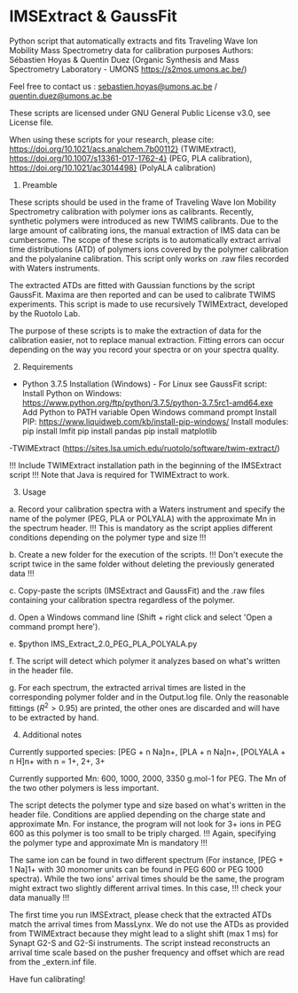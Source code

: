 # IMSExtract & GaussFit
Python script that automatically extracts and fits Traveling Wave Ion Mobility Mass Spectrometry data for calibration purposes
Authors: Sébastien Hoyas & Quentin Duez (Organic Synthesis and Mass Spectrometry Laboratory - UMONS https://s2mos.umons.ac.be/)

Feel free to contact us : sebastien.hoyas@umons.ac.be / quentin.duez@umons.ac.be

These scripts are licensed under GNU General Public License v3.0, see License file.

When using these scripts for your research, please cite: https://doi.org/10.1021/acs.analchem.7b00112} (TWIMExtract), https://doi.org/10.1007/s13361-017-1762-4} (PEG, PLA calibration), https://doi.org/10.1021/ac3014498} (PolyALA calibration)

1. Preamble

These scripts should be used in the frame of Traveling Wave Ion Mobility Spectrometry calibration with polymer ions as calibrants. 
Recently, synthetic polymers were introduced as new TWIMS calibrants. Due to the large amount of calibrating ions, the manual extraction of IMS data can be cumbersome. 
The scope of these scripts is to automatically extract arrival time distributions (ATD) of polymers ions covered by the polymer calibration and the polyalanine calibration. 
This script only works on .raw files recorded with Waters instruments.

The extracted ATDs are fitted with Gaussian functions by the script GaussFit. Maxima are then reported and can be used to calibrate TWIMS experiments. 
This script is made to use recursively TWIMExtract, developed by the Ruotolo Lab.

The purpose of these scripts is to make the extraction of data for the calibration easier, not to replace manual extraction. 
Fitting errors can occur depending on the way you record your spectra or on your spectra quality.

2. Requirements

- Python 3.7.5
Installation (Windows) - For Linux see GaussFit script:
Install Python on Windows: https://www.python.org/ftp/python/3.7.5/python-3.7.5rc1-amd64.exe
Add Python to PATH variable
Open Windows command prompt
Install PIP: https://www.liquidweb.com/kb/install-pip-windows/
Install modules:
pip install lmfit
pip install pandas
pip install matplotlib

-TWIMExtract (https://sites.lsa.umich.edu/ruotolo/software/twim-extract/)

!!! Include TWIMExtract installation path in the beginning of the IMSExtract script !!!
Note that Java is required for TWIMExtract to work.


3. Usage

a. Record your calibration spectra with a Waters instrument and specify the name of the polymer (PEG, PLA or POLYALA) with the approximate Mn in the spectrum header.
!!! This is mandatory as the script applies different conditions depending on the polymer type and size !!!

b. Create a new folder for the execution of the scripts.
!!! Don't execute the script twice in the same folder without deleting the previously generated data !!!

c. Copy-paste the scripts (IMSExtract and GaussFit) and the .raw files containing your calibration spectra regardless of the polymer.

d. Open a Windows command line (Shift + right click and select 'Open a command prompt here').

e. $python IMS_Extract_2.0_PEG_PLA_POLYALA.py

f. The script will detect which polymer it analyzes based on what's written in the header file.

g. For each spectrum, the extracted arrival times are listed in the corresponding polymer folder and in the Output.log file. 
Only the reasonable fittings ($R^2 > 0.95$) are printed, the other ones are discarded and will have to be extracted by hand.


4. Additional notes

Currently supported species: [PEG + n Na]n+, [PLA + n Na]n+, [POLYALA + n H]n+ with n = 1+, 2+, 3+

Currently supported Mn: 600, 1000, 2000, 3350 g.mol-1 for PEG. The Mn of the two other polymers is less important.

The script detects the polymer type and size based on what's written in the header file. Conditions are applied depending on the charge state and approximate Mn. 
For instance, the program will not look for 3+ ions in PEG 600 as this polymer is too small to be triply charged.
!!! Again, specifying the polymer type and approximate Mn is mandatory !!!

The same ion can be found in two different spectrum (For instance, [PEG + 1 Na]1+ with 30 monomer units can be found in PEG 600 or PEG 1000 spectra). 
While the two ions' arrival times should be the same, the program might extract two slightly different arrival times. In this case, !!! check your data manually !!!

The first time you run IMSExtract, please check that the extracted ATDs match the arrival times from MassLynx.
We do not use the ATDs as provided from TWIMExtract because they might lead to a slight shift (max 1 ms) for Synapt G2-S and G2-Si instruments. 
The script instead reconstructs an arrival time scale based on the pusher frequency and offset which are read from the _extern.inf file.

Have fun calibrating!







